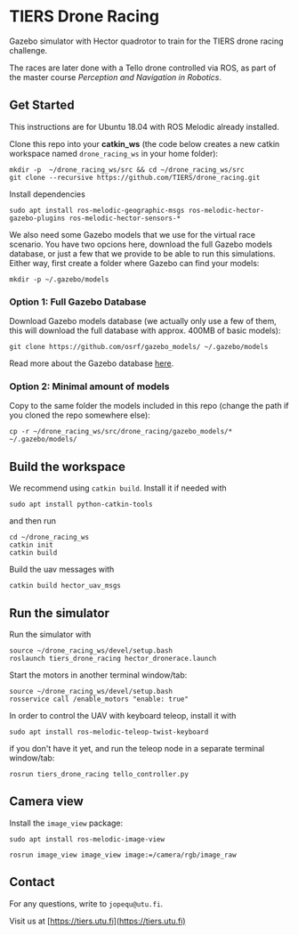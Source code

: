 # TIERS Drone Racing 

Gazebo simulator with Hector quadrotor to train for the TIERS drone racing challenge. 

The races are later done with a Tello drone controlled via ROS, as part of the master course *Perception and Navigation in Robotics*.

## Get Started

This instructions are for Ubuntu 18.04 with ROS Melodic already installed.

Clone this repo into your **catkin_ws** (the code below creates a new catkin workspace named `drone_racing_ws` in your home folder):

```
mkdir -p  ~/drone_racing_ws/src && cd ~/drone_racing_ws/src
git clone --recursive https://github.com/TIERS/drone_racing.git
```

Install dependencies

```
sudo apt install ros-melodic-geographic-msgs ros-melodic-hector-gazebo-plugins ros-melodic-hector-sensors-*
```

We also need some Gazebo models that we use for the virtual race scenario. You have two opcions here, download the full Gazebo models database, or just a few that we provide to be able to run this simulations. Either way, first create a folder where Gazebo can find your models:

```
mkdir -p ~/.gazebo/models
```

### Option 1: Full Gazebo Database

Download Gazebo models database (we actually only use a few of them, this will download the full database with approx. 400MB of basic models):

```
git clone https://github.com/osrf/gazebo_models/ ~/.gazebo/models
```

Read more about the Gazebo database [here](http://gazebosim.org/tutorials?tut=model_structure&cat=build_robot).

### Option 2: Minimal amount of models

Copy to the same folder the models included in this repo (change the path if you cloned the repo somewhere else):

```
cp -r ~/drone_racing_ws/src/drone_racing/gazebo_models/* ~/.gazebo/models/
```


## Build the workspace

We recommend using `catkin build`. Install it if needed with

```
sudo apt install python-catkin-tools
```

and then run

```
cd ~/drone_racing_ws
catkin init
catkin build
```

Build the uav messages with
```
catkin build hector_uav_msgs
```

## Run the simulator

Run the simulator with

```
source ~/drone_racing_ws/devel/setup.bash
roslaunch tiers_drone_racing hector_dronerace.launch
```

Start the motors in another terminal window/tab:
```
source ~/drone_racing_ws/devel/setup.bash
rosservice call /enable_motors "enable: true"
```

In order to control the UAV with keyboard teleop, install it with
```
sudo apt install ros-melodic-teleop-twist-keyboard
``` 

if you don't have it yet, and run the teleop node in a separate terminal window/tab:
```
rosrun tiers_drone_racing tello_controller.py 
```

## Camera view

Install the `image_view` package:
```
sudo apt install ros-melodic-image-view
```

```
rosrun image_view image_view image:=/camera/rgb/image_raw
```

## Contact

For any questions, write to `jopequ@utu.fi`.

Visit us at [https://tiers.utu.fi](https://tiers.utu.fi)
